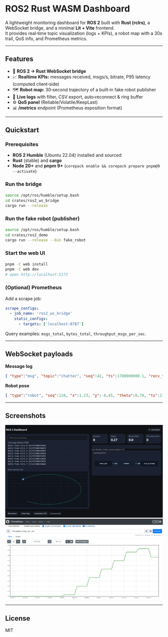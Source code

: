 # ROS2 Rust WASM Dashboard

A lightweight monitoring dashboard for **ROS 2** built with **Rust (rclrs)**, a WebSocket bridge, and a minimal **Lit + Vite** frontend.  
It provides real‑time topic visualization (logs + KPIs), a robot map with a 30s trail, QoS info, and Prometheus metrics.

---

## Features
- 🔌 **ROS 2 → Rust WebSocket bridge**
- 📈 **Realtime KPIs:** messages received, msgs/s, bitrate, P95 latency (computed client‑side)
- 🗺️ **Robot map:** 30‑second trajectory of a built‑in fake robot publisher
- 📜 **Live logs** with filter, CSV export, auto‑reconnect & ring buffer
- ⚙️ **QoS panel** (Reliable/Volatile/KeepLast)
- 📊 **/metrics** endpoint (Prometheus exposition format)

---

## Quickstart

### Prerequisites
- **ROS 2 Humble** (Ubuntu 22.04) installed and sourced
- **Rust** (stable) and **cargo**
- **Node 20+** and **pnpm 9+** (`corepack enable && corepack prepare pnpm@9 --activate`)

### Run the bridge
```bash
source /opt/ros/humble/setup.bash
cd crates/ros2_ws_bridge
cargo run --release
```

### Run the fake robot (publisher)
```bash
source /opt/ros/humble/setup.bash
cd crates/ros2_demo
cargo run --release --bin fake_robot
```

### Start the web UI
```bash
pnpm -C web install
pnpm -C web dev
# open http://localhost:5173
```

### (Optional) Prometheus
Add a scrape job:
```yaml
scrape_configs:
  - job_name: 'ros2_ws_bridge'
    static_configs:
      - targets: ['localhost:8787']
```
Query examples: `msgs_total`, `bytes_total`, `throughput_msgs_per_sec`.

---

## WebSocket payloads

**Message log**
```json
{ "type":"msg", "topic":"chatter", "seq":42, "ts":1700000000.1, "recv_ts":1700000000.2, "size_bytes":18, "data":"hello from rclrs |42|1700000000200" }
```

**Robot pose**
```json
{ "type":"robot", "seq":128, "x":1.23, "y":-0.45, "theta":0.78, "ts":1700000001.0, "recv_ts":1700000001.0 }
```

---

## Screenshots
![Dashboard](docs/Dashboard.png)
![Prometheus](docs/Prometheus.png)

---

## License
MIT
